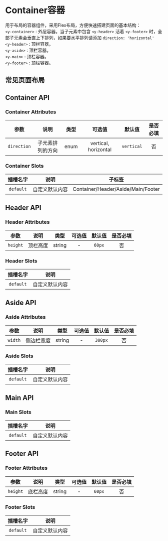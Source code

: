 <!-- 加载 demo 组件 start -->
<script setup>
</script>
<!-- 加载 demo 组件 end -->

<!-- 正文开始 -->

# Container容器

用于布局的容器组件，采用Flex布局，方便快速搭建页面的基本结构：<br>
`<y-container>` : 外层容器。当子元素中包含 `<y-header>` 活着 `<y-footer>` 时，全部子元素会垂直上下排列，如果要水平排列请添加 `direction: 'horizontal'` <br>
`<y-header>` : 顶栏容器。<br>
`<y-aside>` : 顶栏容器。<br>
`<y-main>` : 顶栏容器。<br>
`<y-footer>` : 顶栏容器。<br>

## 常见页面布局

<preview path="./demo.vue" title="Container" description="?"></preview>

<preview path="./demo1.vue" title="Container" description="?"></preview>

<preview path="./demo2.vue" title="Container" description="?"></preview>

<preview path="./demo3.vue" title="Container" description="?"></preview>

<preview path="./demo4.vue" title="Container" description="?"></preview>

<preview path="./demo5.vue" title="Container" description="?"></preview>

<preview path="./demo6.vue" title="Container" description="?"></preview>

## Container API

### Container Attributes

参数 | 说明 | 类型 | 可选值 | 默认值 | 是否必填
:-: | :-: | :-: | :-: | :-: | :-:
`direction` | 子元素排列的方向 | enum | vertical, horizontal | `vertical` | 否

### Container Slots

插槽名字 | 说明 | 子标签
:-: | :-: | :-:
`default` | 自定义默认内容 | Container/Header/Aside/Main/Footer

## Header API

### Header Attributes

参数 | 说明 | 类型 | 可选值 | 默认值 | 是否必填
:-: | :-: | :-: | :-: | :-: | :-:
`height` | 顶栏高度 | string | - | `60px` | 否

### Header Slots

插槽名字 | 说明
:-: | :-:
`default` | 自定义默认内容

## Aside API

### Aside Attributes

参数 | 说明 | 类型 | 可选值 | 默认值 | 是否必填
:-: | :-: | :-: | :-: | :-: | :-:
`width` | 侧边栏宽度 | string | - | `300px` | 否

### Aside Slots

插槽名字 | 说明
:-: | :-:
`default` | 自定义默认内容

## Main API

### Main Slots

插槽名字 | 说明
:-: | :-:
`default` | 自定义默认内容

## Footer API

### Footer Attributes

参数 | 说明 | 类型 | 可选值 | 默认值 | 是否必填
:-: | :-: | :-: | :-: | :-: | :-:
`height` | 底栏高度 | string | - | `60px` | 否

### Footer Slots

插槽名字 | 说明
:-: | :-:
`default` | 自定义默认内容

